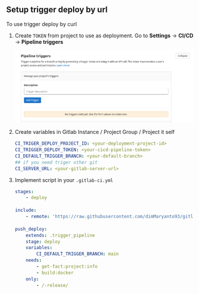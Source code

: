 ## Setup trigger deploy by url

To use trigger deploy by curl 

1. Create `TOKEN` from project to use as deployment. Go to **Settings** -> **CI/CD** -> **Pipeline triggers**

    ![setting-pipeline](images/gitlab-pipeline-trigger/01-pipeline-trigger.png)

2. Create variables in Gitlab Instance / Project Group / Project it self

    ```yaml
    CI_TRIGER_DEPLOY_PROJECT_ID: <your-deployment-project-id>
    CI_TRIGGER_DEPLOY_TOKEN: <your-cicd-pipeline-token>
    CI_DEFAULT_TRIGGER_BRANCH: <your-default-branch>
    ## if you need triger other git 
    CI_SERVER_URL: <your-gitlab-server-url>
    ```

3. Implement script in your `.gitlab-ci.yml`

    ```yaml
    stages:
        - deploy

    include:
        - remote: 'https://raw.githubusercontent.com/dimMaryanto93/gitlab-cicd-templates/main/trigger.deploy.gitlab-ci.yml'

    push_deploy:
        extends: .trigger_pipeline
        stage: deploy
        variables:
            CI_DEFAULT_TRIGGER_BRANCH: main
        needs:
            - get-fact:project:info
            - build:docker
        only:
            - /-release/
    ```